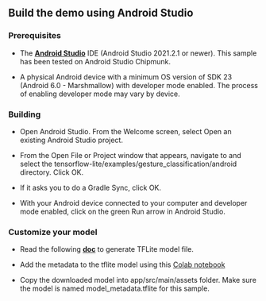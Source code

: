

## Build the demo using Android Studio

### Prerequisites

* The **[Android Studio](https://developer.android.com/studio/index.html)**
  IDE (Android Studio 2021.2.1 or newer). This sample has been tested on Android
  Studio Chipmunk.

* A physical Android device with a minimum OS version of SDK 23 (Android 6.0 -
  Marshmallow) with developer mode enabled. The process of enabling developer
  mode may vary by device.

### Building

* Open Android Studio. From the Welcome screen, select Open an existing Android
  Studio project.

* From the Open File or Project window that appears, navigate to and select the
  tensorflow-lite/examples/gesture_classification/android directory. Click OK.

* If it asks you to do a Gradle Sync, click OK.

* With your Android device connected to your computer and developer mode
  enabled, click on the green Run arrow in Android Studio.

### Customize your model

* Read the following **[doc](../ml/README.md)** to generate TFLite model file.

* Add the metadata to the tflite model using this [Colab notebook](
https://colab.research.google.com/github/tensorflow/examples/blob/master/lite/examples/gesture_classification/android/adding_metadata_to_tflite_model_colab_notebook.ipynb)

* Copy the downloaded model into app/src/main/assets folder. Make sure the
  model is named model_metadata.tflite for this sample.
